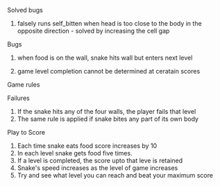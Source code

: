Solved bugs

1. falsely runs self_bitten when head is too close to the body in the opposite direction - solved by increasing the cell gap


Bugs
1. when food is on the wall, snake hits wall but enters next level

2. game level completion cannot be determined at ceratain scores

Game rules

Failures
1. If the snake hits any of the four walls, the player fails that level
2. The same rule is applied if snake bites any part of its own body

Play to Score
1. Each time snake eats food score increases by 10
2. In each level snake gets food five times.
3. If a level is completed, the score upto that leve is retained
4. Snake's speed increases as the level of game increases
5. Try and see what level you can reach and beat your maximum score